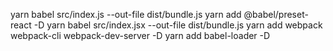 yarn babel src/index.js --out-file dist/bundle.js 
yarn add @babel/preset-react -D
yarn babel src/index.jsx --out-file dist/bundle.js
yarn add webpack webpack-cli webpack-dev-server -D
yarn add babel-loader -D